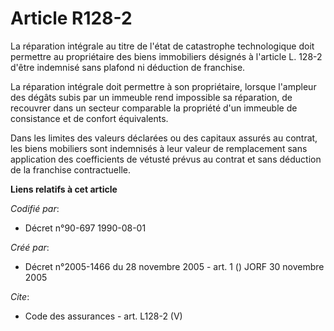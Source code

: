 # Article R128-2

La réparation intégrale au titre de l'état de catastrophe technologique doit permettre au propriétaire des biens immobiliers
désignés à l'article L. 128-2 d'être indemnisé sans plafond ni déduction de franchise.

La réparation intégrale doit permettre à son propriétaire, lorsque l'ampleur des dégâts subis par un immeuble rend impossible
sa réparation, de recouvrer dans un secteur comparable la propriété d'un immeuble de consistance et de confort équivalents.

Dans les limites des valeurs déclarées ou des capitaux assurés au contrat, les biens mobiliers sont indemnisés à leur valeur
de remplacement sans application des coefficients de vétusté prévus au contrat et sans déduction de la franchise
contractuelle.

**Liens relatifs à cet article**

_Codifié par_:

  - Décret n°90-697 1990-08-01

_Créé par_:

  - Décret n°2005-1466 du 28 novembre 2005 - art. 1 () JORF 30 novembre 2005

_Cite_:

  - Code des assurances - art. L128-2 (V)
